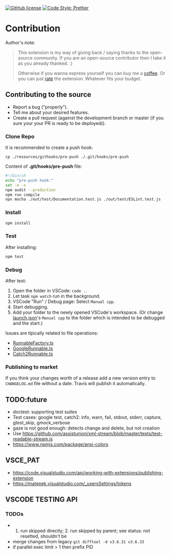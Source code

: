 [![GitHub license](https://img.shields.io/github/license/matepek/vscode-catch2-test-adapter.svg?style=for-the-badge)](https://github.com/matepek/vscode-catch2-test-adapter/blob/master/LICENSE)
[![Code Style: Prettier](https://img.shields.io/badge/code_style-prettier-ff69b4.svg?style=for-the-badge)](https://github.com/prettier/prettier)

# Contribution

Author's note:

> This extension is my way of giving back / saying thanks to the open-source community. If you are an open-source contributor then I take it as you already thanked. :)
>
> Otherwise if you wanna express yourself you can buy me a [coffee](https://www.buymeacoffee.com/rtdmjYspB).
> Or you can just [rate](https://marketplace.visualstudio.com/items?itemName=matepek.vscode-catch2-test-adapter&ssr=false#review-details) the extension.
> Whatever fits your budget.

## Contributing to the source

- Report a bug ("properly").
- Tell me about your desired features.
- Create a pull request (against the development branch or master (if you sure your your PR is ready to be deployed)).

### Clone Repo

It is recommended to create a push hook:

`cp ./resources/githooks/pre-push ./.git/hooks/pre-push`

Content of **.git/hooks/pre-push** file:

```bash
#!/bin/sh
echo "pre-push hook:"
set -e -x
npm audit --production
npm run compile
npx mocha ./out/test/Documentation.test.js ./out/test/ESLint.test.js
```

### Install

```bash
npm install
```

### Test

After installing:

```bash
npm test
```

### Debug

After test:

1. Open the folder in VSCode: `code .`.
2. Let task `npm watch` run in the background.
3. VSCode "Run" / Debug page: Select `Manual cpp`.
4. Start debugging.
5. Add your folder to the newly opened VSCode's workspace. (Or change [launch.json](https://github.com/matepek/vscode-catch2-test-adapter/blob/master/.vscode/launch.json#L27)'s `Manual cpp` to the folder which is intended to be debugged and the start.)

Issues are tipically related to file operations:

- [RunnableFactory.ts](https://github.com/matepek/vscode-catch2-test-adapter/blob/master/src/RunnableFactory.ts#L36)
- [GoogleRunnable.ts](https://github.com/matepek/vscode-catch2-test-adapter/blob/master/src/framework/GoogleTestRunnable.ts)
- [Catch2Runnable.ts](https://github.com/matepek/vscode-catch2-test-adapter/blob/master/src/framework/Catch2Runnable.ts#L204)

### Publishing to market

If you think your changes worth of a release add a new version entry to `CHANGELOG.md` file without a date. Travis will publish it automatically.

## TODO:future

- doctest: supporting test suites
- Test cases: google test, catch2: info, warn, fail, stdout, stderr, capture, gtest_skip, gmock_verbose
- gaze is not good enough: detects change and delete, but not creation
- Use https://github.com/assistunion/xml-stream/blob/master/tests/test-readable-stream.js
- https://www.npmjs.com/package/ansi-colors

## VSCE_PAT

- https://code.visualstudio.com/api/working-with-extensions/publishing-extension
- https://matepek.visualstudio.com/_usersSettings/tokens

## VSCODE TESTING API

### TODOs

- 1. run skipped directly; 2. run skipped by parent; see status: not resetted, shouldn't be
- merge changes from legacy `git difftool -d v3.6.31 v3.6.33`
- if parallel exec limit > 1 then prefix PID
